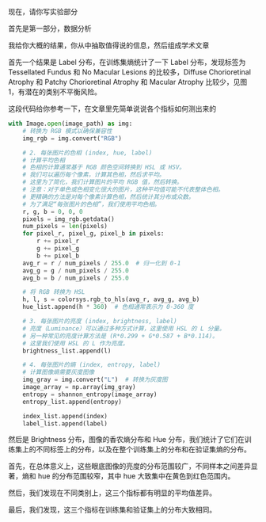 现在，请你写实验部分

首先是第一部分，数据分析

我给你大概的结果，你从中抽取值得说的信息，然后组成学术文章

首先一个结果是 Label 分布，在训练集熵统计了一下 Label 分布，发现标签为 Tessellated Fundus 和 No Macular Lesions 的比较多，Diffuse Chorioretinal Atrophy 和 Patchy Chorioretinal Atrophy 和 Macular Atrophy 比较少，见图 1，有潜在的类别不平衡风险。

这段代码给你参考一下，在文章里先简单说说各个指标如何测出来的

```python
with Image.open(image_path) as img:
    # 转换为 RGB 模式以确保兼容性
    img_rgb = img.convert("RGB")

    # 2. 每张图片的色相 (index, hue, label)
    # 计算平均色相
    # 色相的计算通常基于 RGB 颜色空间转换到 HSL 或 HSV。
    # 我们可以遍历每个像素，计算其色相，然后求平均。
    # 这里为了简化，我们计算图片的平均 RGB 值，然后转换。
    # 注意：对于单色或色相变化很大的图片，这种平均值可能不代表整体色相。
    # 更精确的方法是对每个像素计算色相，然后统计其分布或众数。
    # 为了满足“每张图片的色相”，我们使用平均色相。
    r, g, b = 0, 0, 0
    pixels = img_rgb.getdata()
    num_pixels = len(pixels)
    for pixel_r, pixel_g, pixel_b in pixels:
        r += pixel_r
        g += pixel_g
        b += pixel_b
    avg_r = r / num_pixels / 255.0  # 归一化到 0-1
    avg_g = g / num_pixels / 255.0
    avg_b = b / num_pixels / 255.0

    # 将 RGB 转换为 HSL
    h, l, s = colorsys.rgb_to_hls(avg_r, avg_g, avg_b)
    hue_list.append(h * 360)  # 色相通常表示为 0-360 度

    # 3. 每张图片的亮度 (index, brightness, label)
    # 亮度（Luminance）可以通过多种方式计算，这里使用 HSL 的 L 分量。
    # 另一种常见的亮度计算方法是 (R*0.299 + G*0.587 + B*0.114)。
    # 这里我们使用 HSL 的 L 作为亮度。
    brightness_list.append(l)

    # 4. 每张图片的熵 (index, entropy, label)
    # 计算图像熵需要灰度图像
    img_gray = img.convert("L")  # 转换为灰度图
    image_array = np.array(img_gray)
    entropy = shannon_entropy(image_array)
    entropy_list.append(entropy)

    index_list.append(index)
    label_list.append(label)
```

然后是 Brightness 分布，图像的香农熵分布和 Hue 分布，我们统计了它们在训练集上的不同标签上的分布，以及在整个训练集上的分布和在验证集熵的分布。

首先，在总体意义上，这些眼底图像的亮度的分布范围较广，不同样本之间差异显著，熵和 hue 的分布范围较窄，其中 hue 大致集中在黄色到红色范围内。

然后，我们发现在不同类别上，这三个指标都有明显的平均值差异。

最后，我们发现，这三个指标在训练集和验证集上的分布大致相同。
